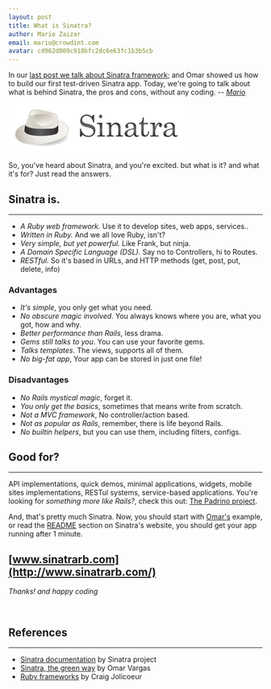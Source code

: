 ```yaml
---
layout: post
title: What is Sinatra?
author: Mario Zaizar
email: mario@crowdint.com
avatar: cd962d009c918bfc2dc6e63fc1b3b5cb
---
```


In our [last post we talk about Sinatra framework][1]; and Omar showed us how to build our
first test-driven Sinatra app.
Today, we're going to talk about what is behind Sinatra, the pros and cons, without any coding.
-- <cite>[Mario][2]</cite>

![Sinatra](/images/what_is_sinatra/sinatra.png)


So, you've heard about Sinatra, and you're excited.
but what is it? and what it's for?
Just read the answers.

## Sinatra is.
----
- *A Ruby web framework.* Use it to develop sites, web apps, services..
- *Written in Ruby.* And we all love Ruby, isn't?
- *Very simple, but yet powerful.* Like Frank, but ninja. 
- *A Domain Specific Language (DSL).* Say no to Controllers, hi to Routes.
- *RESTful*. So it's based in URLs, and HTTP methods (get, post, put, delete, info) 

### Advantages

- *It's simple*, you only get what you need.
- *No obscure magic involved*. You always knows where you are, what you got, how and why.
- *Better performance than Rails*, less drama.
- *Gems still talks to you*. You can use your favorite gems. 
- *Talks templates*. The views, supports all of them.
- *No big-fat app*, Your app can be stored in just one file!

### Disadvantages

- *No Rails mystical magic*, forget it.
- *You only get the basics*, sometimes that means write from scratch.
- *Not a MVC framework*, No controller/action based.
- *Not as popular as Rails*, remember, there is life beyond Rails.
- *No builtin helpers*, but you can use them, including filters, configs.

## Good for? 
----
API implementations, quick demos, minimal applications, widgets, mobile sites implementations,
RESTul systems, service-based applications.
You're  looking for *something more like Rails?*, check
this out: [The Padrino project](http://www.padrinorb.com/).

And, that's pretty much Sinatra. Now, you should start with [Omar's][1] example, or read
the [README](http://www.sinatrarb.com/intro.html) section on Sinatra's website, you should
get your app running after 1 minute.

## [www.sinatrarb.com](http://www.sinatrarb.com/)

*Thanks! and happy coding*

&nbsp;

## References
----
- [Sinatra documentation](http://www.sinatrarb.com/documentation) by Sinatra project
- [Sinatra, the green way][1] by Omar Vargas
- [Ruby frameworks](http://www.slideshare.net/cpjolicoeur/sinatra-ruby-framework-presentation) by Craig Jolicoeur

[1]:http://blog.crowdint.com/2011/03/14/Sinatra-the-green-way.html
[2]:http://twitter.com/mariozaizar
